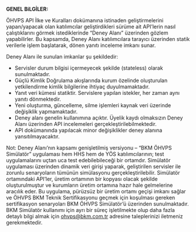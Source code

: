 
**GENEL BiLGİLER:**

ÖHVPS API İlke ve Kuralları dokümanına istinaden geliştirmelerini yapan/yapacak olan katılımcılar geliştirdikleri sürüme ait API’lerin nasıl çalıştıklarını görmek istediklerinde “Deney Alanı” üzerinden gözlem yapabilirler. Bu kapsamda, Deney Alanı katılımcılara tarayıcı üzerinden statik verilerle işlem başlatarak, dönen yanıtı inceleme imkanı sunar.

Deney Alanı ile sunulan imkanlar şu şekildedir: 

- Servisler durum bilgisi içermeyecek şekilde (stateless) olarak sunulmaktadır.
- Güçlü Kimlik Doğrulama akışlarında kurum özelinde oluşturulan yetkilendirme kimlik bilgilerine ihtiyaç duyulmamaktadır.
- Yanıt veri kümesi statiktir. Servislere yapılan istekler, her zaman aynı yanıtı dönmektedir.
- Yeni oluşturma, güncelleme, silme işlemleri kaynak veri üzerinde değişiklik yapmamaktadır.
- Deney alanı genelin kullanımına açıktır. Üyelik kaydı olmaksızın Deney Alanı üzerinden API incelemeleri gerçekleştirilebilmektedir.
- API dokümanında yapılacak minor değişiklikler deney alanına yansıtılmayacaktır.


Not: Deney Alanı’nın kapsamı genişletilmiş versiyonu – “BKM ÖHVPS Simülatör” uygulaması hem HHS hem de YÖS katılımcılarının; test uygulamalarını uçtan uca test edebilebileceği bir ortamdır. Simülatör uygulaması üzerinden dinamik veri girişi yaparak, geliştirilen servisler ile zorunlu senaryoların tümünün simülasyonu gerçekleştirilebilir. Simülatör ortamındaki API’ler, üretim ortamının bir kopyası olacak şekilde oluşturulmuştur ve kurumların üretim ortamına hazır hale gelmelerine aracılık eder. Bu uygulama, pürüzsüz bir üretim ortamı geçişi imkanı sağlar ve ÖHVPS BKM Teknik Sertifikasyonu geçmek için koşulması gereken sertifikasyon senaryoları BKM ÖHVPS Simülatör’ü üzerinden sunulmaktadır. BKM Simülatör kullanımı için ayrı bir süreç işletilmekte olup daha fazla detaylı bilgi almak için ohvps@bkm.com.tr adresine taleplerinizi iletmeniz gerekmektedir.


